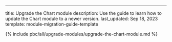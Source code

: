---
title: Upgrade the Chart module
description: Use the guide to learn how to update the Chart module to a newer version.
last_updated: Sep 18, 2023
template: module-migration-guide-template

{% include pbc/all/upgrade-modules/upgrade-the-chart-module.md %} <!-- To edit, see /_includes/pbc/all/upgrade-modules/upgrade-the-chart-module.md -->
